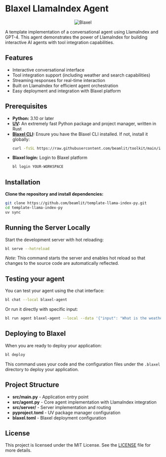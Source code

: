 # Blaxel LlamaIndex Agent

<p align="center">
  <img src="https://blaxel.ai/logo.png" alt="Blaxel"/>
</p>

A template implementation of a conversational agent using LlamaIndex and GPT-4. This agent demonstrates the power of LlamaIndex for building interactive AI agents with tool integration capabilities.

## Features

- Interactive conversational interface
- Tool integration support (including weather and search capabilities)
- Streaming responses for real-time interaction
- Built on LlamaIndex for efficient agent orchestration
- Easy deployment and integration with Blaxel platform

## Prerequisites

- **Python:** 3.10 or later
- **[UV](https://github.com/astral-sh/uv):** An extremely fast Python package and project manager, written in Rust
- **[Blaxel CLI](https://docs.blaxel.ai/Get-started):** Ensure you have the Blaxel CLI installed. If not, install it globally:
  ```bash
  curl -fsSL https://raw.githubusercontent.com/beamlit/toolkit/main/install.sh | BINDIR=$HOME/.local/bin sh
  ```
- **Blaxel login:** Login to Blaxel platform
  ```bash
  bl login YOUR-WORKSPACE
  ```

## Installation

**Clone the repository and install dependencies:**

```bash
git clone https://github.com/beamlit/template-llama-index-py.git
cd template-llama-index-py
uv sync
```

## Running the Server Locally

Start the development server with hot reloading:

```bash
bl serve --hotreload
```

_Note:_ This command starts the server and enables hot reload so that changes to the source code are automatically reflected.

## Testing your agent

You can test your agent using the chat interface:

```bash
bl chat --local blaxel-agent
```

Or run it directly with specific input:

```bash
bl run agent blaxel-agent --local --data '{"input": "What is the weather in Paris?"}'
```

## Deploying to Blaxel

When you are ready to deploy your application:

```bash
bl deploy
```

This command uses your code and the configuration files under the `.blaxel` directory to deploy your application.

## Project Structure

- **src/main.py** - Application entry point
- **src/agent.py** - Core agent implementation with LlamaIndex integration
- **src/server/** - Server implementation and routing
- **pyproject.toml** - UV package manager configuration
- **blaxel.toml** - Blaxel deployment configuration

## License

This project is licensed under the MIT License. See the [LICENSE](LICENSE) file for more details.
